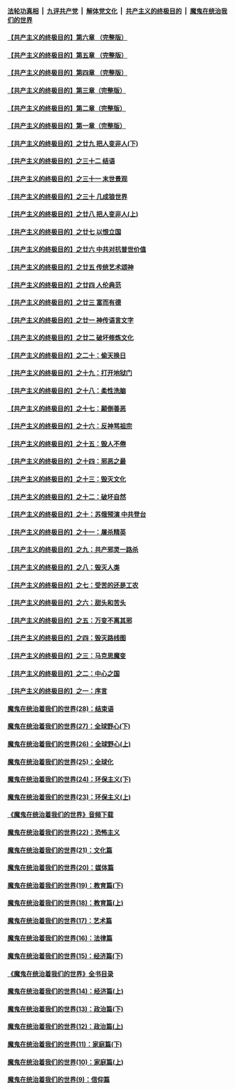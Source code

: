 ####  [法轮功真相](../../../../basic/blob/master/README.md?t=05202201) &nbsp;|&nbsp; [九评共产党](../../../../9ping.md/blob/master/README.md?t=05202201) &nbsp;|&nbsp; [解体党文化](../../../../jtdwh.md/blob/master/README.md?t=05202201)  &nbsp;|&nbsp; [共产主义的终极目的](../../../../gczydzjmd.md/blob/master/README.md?t=05202201) &nbsp;|&nbsp; [魔鬼在统治我们的世界](../../../../mgztzwmdsj.md/blob/master/README.md?t=05202201) 

#### [【共产主义的终极目的】第六章 （完整版）](../pages/nsc422/n11428913.md?t=05202201) 

#### [【共产主义的终极目的】第五章 （完整版）](../pages/nsc422/n11428912.md?t=05202201) 

#### [【共产主义的终极目的】第四章 （完整版）](../pages/nsc422/n11428907.md?t=05202201) 

#### [【共产主义的终极目的】第三章（完整版）](../pages/nsc422/n11428848.md?t=05202201) 

#### [【共产主义的终极目的】第二章（完整版）](../pages/nsc422/n11428831.md?t=05202201) 

#### [【共产主义的终极目的】第一章（完整版）](../pages/nsc422/n11417651.md?t=05202201) 

#### [【共产主义的终极目的】之廿九 把人变非人(下)](../pages/nsc422/n11344140.md?t=05202201) 

#### [【共产主义的终极目的】之三十二 结语](../pages/nsc422/n11360535.md?t=05202201) 

#### [【共产主义的终极目的】之三十一 末世景观](../pages/nsc422/n11351129.md?t=05202201) 

#### [【共产主义的终极目的】之三十 几成狼世界](../pages/nsc422/n11348280.md?t=05202201) 

#### [【共产主义的终极目的】之廿八 把人变非人(上)](../pages/nsc422/n11340492.md?t=05202201) 

#### [【共产主义的终极目的】之廿七 以恨立国](../pages/nsc422/n11336944.md?t=05202201) 

#### [【共产主义的终极目的】之廿六 中共对抗普世价值](../pages/nsc422/n11324785.md?t=05202201) 

#### [【共产主义的终极目的】之廿五 传统艺术颂神](../pages/nsc422/n11296396.md?t=05202201) 

#### [【共产主义的终极目的】之廿四 人伦典范](../pages/nsc422/n11296397.md?t=05202201) 

#### [【共产主义的终极目的】之廿三 富而有德](../pages/nsc422/n11283598.md?t=05202201) 

#### [【共产主义的终极目的】之廿一 神传语言文字](../pages/nsc422/n11263265.md?t=05202201) 

#### [【共产主义的终极目的】之廿二 破坏修炼文化](../pages/nsc422/n11245728.md?t=05202201) 

#### [【共产主义的终极目的】之二十：偷天换日](../pages/nsc422/n11238846.md?t=05202201) 

#### [【共产主义的终极目的】之十九：打开地狱门](../pages/nsc422/n11206376.md?t=05202201) 

#### [【共产主义的终极目的】之十八：柔性洗脑](../pages/nsc422/n11199994.md?t=05202201) 

#### [【共产主义的终极目的】之十七：颠倒善恶](../pages/nsc422/n11179782.md?t=05202201) 

#### [【共产主义的终极目的】之十六：反神骂祖宗](../pages/nsc422/n11166798.md?t=05202201) 

#### [【共产主义的终极目的】之十五：毁人不倦](../pages/nsc422/n11166792.md?t=05202201) 

#### [【共产主义的终极目的】之十四：邪恶之最](../pages/nsc422/n11150249.md?t=05202201) 

#### [【共产主义的终极目的】之十三：毁灭文化](../pages/nsc422/n11135227.md?t=05202201) 

#### [【共产主义的终极目的】之十二：破坏自然](../pages/nsc422/n11135214.md?t=05202201) 

#### [【共产主义的终极目的】之十：苏俄预演 中共登台](../pages/nsc422/n11118424.md?t=05202201) 

#### [【共产主义的终极目的】之十一：屠杀精英](../pages/nsc422/n11118442.md?t=05202201) 

#### [【共产主义的终极目的】之九：共产邪灵一路杀](../pages/nsc422/n11114139.md?t=05202201) 

#### [【共产主义的终极目的】之八：毁灭人类](../pages/nsc422/n11108503.md?t=05202201) 

#### [【共产主义的终极目的】之七：受苦的还是工农](../pages/nsc422/n11101809.md?t=05202201) 

#### [【共产主义的终极目的】之六：甜头和苦头](../pages/nsc422/n11096971.md?t=05202201) 

#### [【共产主义的终极目的】之五：万变不离其邪](../pages/nsc422/n11091285.md?t=05202201) 

#### [【共产主义的终极目的】之四：毁灭路线图](../pages/nsc422/n11086284.md?t=05202201) 

#### [【共产主义的终极目的】之三：马克思魔变](../pages/nsc422/n11061941.md?t=05202201) 

#### [【共产主义的终极目的】之二：中心之国](../pages/nsc422/n11047728.md?t=05202201) 

#### [【共产主义的终极目的】之一：序言](../pages/nsc422/n11086077.md?t=05202201) 

#### [魔鬼在统治着我们的世界(28)：结束语](../pages/nsc422/n10936246.md?t=05202201) 

#### [魔鬼在统治着我们的世界(27)：全球野心(下)](../pages/nsc422/n10928319.md?t=05202201) 

#### [魔鬼在统治着我们的世界(26)：全球野心(上)](../pages/nsc422/n10900318.md?t=05202201) 

#### [魔鬼在统治着我们的世界(25)：全球化](../pages/nsc422/n10788205.md?t=05202201) 

#### [魔鬼在统治着我们的世界(24)：环保主义(下)](../pages/nsc422/n10695307.md?t=05202201) 

#### [魔鬼在统治着我们的世界(23)：环保主义(上)](../pages/nsc422/n10688613.md?t=05202201) 

#### [《魔鬼在统治着我们的世界》音频下载](../pages/nsc422/n10635553.md?t=05202201) 

#### [魔鬼在统治着我们的世界(22)：恐怖主义](../pages/nsc422/n10614727.md?t=05202201) 

#### [魔鬼在统治着我们的世界(21)：文化篇](../pages/nsc422/n10597706.md?t=05202201) 

#### [魔鬼在统治着我们的世界(20)：媒体篇](../pages/nsc422/n10586579.md?t=05202201) 

#### [魔鬼在统治着我们的世界(19)：教育篇(下)](../pages/nsc422/n10564808.md?t=05202201) 

#### [魔鬼在统治着我们的世界(18)：教育篇(上)](../pages/nsc422/n10526970.md?t=05202201) 

#### [魔鬼在统治着我们的世界(17)：艺术篇](../pages/nsc422/n10499093.md?t=05202201) 

#### [魔鬼在统治着我们的世界(16)：法律篇](../pages/nsc422/n10485969.md?t=05202201) 

#### [魔鬼在统治着我们的世界(15)：经济篇(下)](../pages/nsc422/n10469975.md?t=05202201) 

#### [《魔鬼在统治着我们的世界》全书目录](../pages/nsc422/n10464261.md?t=05202201) 

#### [魔鬼在统治着我们的世界(14)：经济篇(上)](../pages/nsc422/n10457370.md?t=05202201) 

#### [魔鬼在统治着我们的世界(13)：政治篇(下)](../pages/nsc422/n10448270.md?t=05202201) 

#### [魔鬼在统治着我们的世界(12)：政治篇(上)](../pages/nsc422/n10444576.md?t=05202201) 

#### [魔鬼在统治着我们的世界(11)：家庭篇(下)](../pages/nsc422/n10440961.md?t=05202201) 

#### [魔鬼在统治着我们的世界(10)：家庭篇(上)](../pages/nsc422/n10435448.md?t=05202201) 

#### [魔鬼在统治着我们的世界(9)：信仰篇](../pages/nsc422/n10432159.md?t=05202201) 


